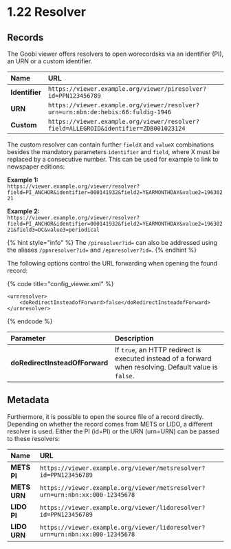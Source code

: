 # 1.22 Resolver

## Records

The Goobi viewer offers resolvers to open worecordsks via an identifier \(PI\), an URN or a custom identifier. 

| Name | URL |
| :--- | :--- |
| **Identifier** | `https://viewer.example.org/viewer/piresolver?id=PPN123456789` |
| **URN** | `https://viewer.example.org/viewer/resolver?urn=urn:nbn:de:hebis:66:fuldig-1946` |
| **Custom** | `https://viewer.example.org/viewer/resolver?field=ALLEGROID&identifier=ZDB001023124` |

The custom resolver can contain further `fieldX` and `valueX` combinations besides the mandatory parameters `identifier` and `field`, where X must be replaced by a consecutive number. This can be used for example to link to newspaper editions:

**Example 1:**  
`https://viewer.example.org/viewer/resolver?field=PI_ANCHOR&identifier=000141932&field2=YEARMONTHDAY&value2=19630221`

**Example 2:**  
`https://viewer.example.org/viewer/resolver?field=PI_ANCHOR&identifier=000141932&field2=YEARMONTHDAY&value2=19630221&field3=DC&value3=periodical`

{% hint style="info" %}
The `/piresolver?id=` can also be addressed using the aliases `/ppnresolver?id=` and `/epnresolver?id=`.
{% endhint %}

The following options control the URL forwarding when opening the found record:

{% code title="config\_viewer.xml" %}
```markup
<urnresolver>
    <doRedirectInsteadofForward>false</doRedirectInsteadofForward>
</urnresolver>
```
{% endcode %}

| **Parameter** | Description |
| :--- | :--- |
| **doRedirectInsteadOfForward** | If `true`, an HTTP redirect is executed instead of a forward when resolving. Default value is `false`. |

## Metadata

Furthermore, it is possible to open the source file of a record directly. Depending on whether the record comes from METS or LIDO, a different resolver is used. Either the PI \(id=PI\) or the URN \(urn=URN\) can be passed to these resolvers:

| Name | URL |
| :--- | :--- |
| **METS PI** | `https://viewer.example.org/viewer/metsresolver?id=PPN123456789` |
| **METS URN** | `https://viewer.example.org/viewer/metsresolver?urn=urn:nbn:xx:000-12345678` |
| **LIDO PI** | `https://viewer.example.org/viewer/lidoresolver?id=PPN123456789` |
| **LIDO URN** | `https://viewer.example.org/viewer/lidoresolver?urn=urn:nbn:xx:000-12345678` |

